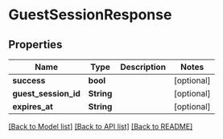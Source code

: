 # GuestSessionResponse

## Properties

Name | Type | Description | Notes
------------ | ------------- | ------------- | -------------
**success** | **bool** |  | [optional] 
**guest_session_id** | **String** |  | [optional] 
**expires_at** | **String** |  | [optional] 

[[Back to Model list]](../README.md#documentation-for-models) [[Back to API list]](../README.md#documentation-for-api-endpoints) [[Back to README]](../README.md)

